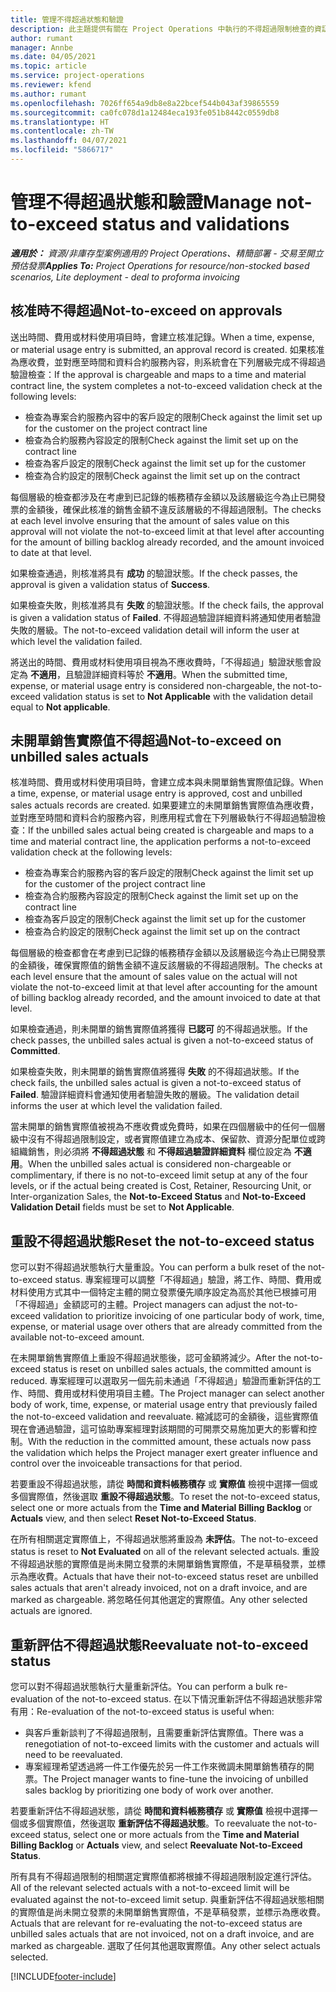 ```yaml
---
title: 管理不得超過狀態和驗證
description: 此主題提供有關在 Project Operations 中執行的不得超過限制檢查的資訊。
author: rumant
manager: Annbe
ms.date: 04/05/2021
ms.topic: article
ms.service: project-operations
ms.reviewer: kfend
ms.author: rumant
ms.openlocfilehash: 7026ff654a9db8e8a22bcef544b043af39865559
ms.sourcegitcommit: ca0fc078d1a12484eca193fe051b8442c0559db8
ms.translationtype: HT
ms.contentlocale: zh-TW
ms.lasthandoff: 04/07/2021
ms.locfileid: "5866717"
---
```

# <a name="manage-not-to-exceed-status-and-validations"></a><span data-ttu-id="5c2e8-103">管理不得超過狀態和驗證</span><span class="sxs-lookup"><span data-stu-id="5c2e8-103">Manage not-to-exceed status and validations</span></span> 

<span data-ttu-id="5c2e8-104">_**適用於：** 資源/非庫存型案例適用的 Project Operations、精簡部署 - 交易至開立預估發票_</span><span class="sxs-lookup"><span data-stu-id="5c2e8-104">_**Applies To:** Project Operations for resource/non-stocked based scenarios, Lite deployment - deal to proforma invoicing_</span></span>

## <a name="not-to-exceed-on-approvals"></a><span data-ttu-id="5c2e8-105">核准時不得超過</span><span class="sxs-lookup"><span data-stu-id="5c2e8-105">Not-to-exceed on approvals</span></span>

<span data-ttu-id="5c2e8-106">送出時間、費用或材料使用項目時，會建立核准記錄。</span><span class="sxs-lookup"><span data-stu-id="5c2e8-106">When a time, expense, or material usage entry is submitted, an approval record is created.</span></span> <span data-ttu-id="5c2e8-107">如果核准為應收費，並對應至時間和資料合約服務內容，則系統會在下列層級完成不得超過驗證檢查：</span><span class="sxs-lookup"><span data-stu-id="5c2e8-107">If the approval is chargeable and maps to a time and material contract line, the system completes a not-to-exceed validation check at the following levels:</span></span>

  - <span data-ttu-id="5c2e8-108">檢查為專案合約服務內容中的客戶設定的限制</span><span class="sxs-lookup"><span data-stu-id="5c2e8-108">Check against the limit set up for the customer on the project contract line</span></span>
  - <span data-ttu-id="5c2e8-109">檢查為合約服務內容設定的限制</span><span class="sxs-lookup"><span data-stu-id="5c2e8-109">Check against the limit set up on the contract line</span></span>
  - <span data-ttu-id="5c2e8-110">檢查為客戶設定的限制</span><span class="sxs-lookup"><span data-stu-id="5c2e8-110">Check against the limit set up for the customer</span></span>
  - <span data-ttu-id="5c2e8-111">檢查為合約設定的限制</span><span class="sxs-lookup"><span data-stu-id="5c2e8-111">Check against the limit set up on the contract</span></span>

<span data-ttu-id="5c2e8-112">每個層級的檢查都涉及在考慮到已記錄的帳務積存金額以及該層級迄今為止已開發票的金額後，確保此核准的銷售金額不違反該層級的不得超過限制。</span><span class="sxs-lookup"><span data-stu-id="5c2e8-112">The checks at each level involve ensuring that the amount of sales value on this approval will not violate the not-to-exceed limit at that level after accounting for the amount of billing backlog already recorded, and the amount invoiced to date at that level.</span></span>

<span data-ttu-id="5c2e8-113">如果檢查通過，則核准將具有 **成功** 的驗證狀態。</span><span class="sxs-lookup"><span data-stu-id="5c2e8-113">If the check passes, the approval is given a validation status of **Success**.</span></span>

<span data-ttu-id="5c2e8-114">如果檢查失敗，則核准將具有 **失敗** 的驗證狀態。</span><span class="sxs-lookup"><span data-stu-id="5c2e8-114">If the check fails, the approval is given a validation status of **Failed**.</span></span> <span data-ttu-id="5c2e8-115">不得超過驗證詳細資料將通知使用者驗證失敗的層級。</span><span class="sxs-lookup"><span data-stu-id="5c2e8-115">The not-to-exceed validation detail will inform the user at which level the validation failed.</span></span>

<span data-ttu-id="5c2e8-116">將送出的時間、費用或材料使用項目視為不應收費時，「不得超過」驗證狀態會設定為 **不適用**，且驗證詳細資料等於 **不適用**。</span><span class="sxs-lookup"><span data-stu-id="5c2e8-116">When the submitted time, expense, or material usage entry is considered non-chargeable, the not-to-exceed validation status is set to **Not Applicable** with the validation detail equal to **Not applicable**.</span></span>

## <a name="not-to-exceed-on-unbilled-sales-actuals"></a><span data-ttu-id="5c2e8-117">未開單銷售實際值不得超過</span><span class="sxs-lookup"><span data-stu-id="5c2e8-117">Not-to-exceed on unbilled sales actuals</span></span>

<span data-ttu-id="5c2e8-118">核准時間、費用或材料使用項目時，會建立成本與未開單銷售實際值記錄。</span><span class="sxs-lookup"><span data-stu-id="5c2e8-118">When a time, expense, or material usage entry is approved, cost and unbilled sales actuals records are created.</span></span> <span data-ttu-id="5c2e8-119">如果要建立的未開單銷售實際值為應收費，並對應至時間和資料合約服務內容，則應用程式會在下列層級執行不得超過驗證檢查：</span><span class="sxs-lookup"><span data-stu-id="5c2e8-119">If the unbilled sales actual being created is chargeable and maps to a time and material contract line, the application performs a not-to-exceed validation check at the following levels:</span></span>

  - <span data-ttu-id="5c2e8-120">檢查為專案合約服務內容的客戶設定的限制</span><span class="sxs-lookup"><span data-stu-id="5c2e8-120">Check against the limit set up for the customer of the project contract line</span></span>
  - <span data-ttu-id="5c2e8-121">檢查為合約服務內容設定的限制</span><span class="sxs-lookup"><span data-stu-id="5c2e8-121">Check against the limit set up on the contract line</span></span>
  - <span data-ttu-id="5c2e8-122">檢查為客戶設定的限制</span><span class="sxs-lookup"><span data-stu-id="5c2e8-122">Check against the limit set up for the customer</span></span>
  - <span data-ttu-id="5c2e8-123">檢查為合約設定的限制</span><span class="sxs-lookup"><span data-stu-id="5c2e8-123">Check against the limit set up on the contract</span></span>

<span data-ttu-id="5c2e8-124">每個層級的檢查都會在考慮到已記錄的帳務積存金額以及該層級迄今為止已開發票的金額後，確保實際值的銷售金額不違反該層級的不得超過限制。</span><span class="sxs-lookup"><span data-stu-id="5c2e8-124">The checks at each level ensure that the amount of sales value on the actual will not violate the not-to-exceed limit at that level after accounting for the amount of billing backlog already recorded, and the amount invoiced to date at that level.</span></span>

<span data-ttu-id="5c2e8-125">如果檢查通過，則未開單的銷售實際值將獲得 **已認可** 的不得超過狀態。</span><span class="sxs-lookup"><span data-stu-id="5c2e8-125">If the check passes, the unbilled sales actual is given a not-to-exceed status of **Committed**.</span></span>

<span data-ttu-id="5c2e8-126">如果檢查失敗，則未開單的銷售實際值將獲得 **失敗** 的不得超過狀態。</span><span class="sxs-lookup"><span data-stu-id="5c2e8-126">If the check fails, the unbilled sales actual is given a not-to-exceed status of **Failed**.</span></span> <span data-ttu-id="5c2e8-127">驗證詳細資料會通知使用者驗證失敗的層級。</span><span class="sxs-lookup"><span data-stu-id="5c2e8-127">The validation detail informs the user at which level the validation failed.</span></span>

<span data-ttu-id="5c2e8-128">當未開單的銷售實際值被視為不應收費或免費時，如果在四個層級中的任何一個層級中沒有不得超過限制設定，或者實際值建立為成本、保留款、資源分配單位或跨組織銷售，則必須將 **不得超過狀態** 和 **不得超過驗證詳細資料** 欄位設定為 **不適用**。</span><span class="sxs-lookup"><span data-stu-id="5c2e8-128">When the unbilled sales actual is considered non-chargeable or complimentary, if there is no not-to-exceed limit setup at any of the four levels, or if the actual being created is Cost, Retainer, Resourcing Unit, or Inter-organization Sales, the **Not-to-Exceed Status** and **Not-to-Exceed Validation Detail** fields must be set to **Not Applicable**.</span></span>

## <a name="reset-the-not-to-exceed-status"></a><span data-ttu-id="5c2e8-129">重設不得超過狀態</span><span class="sxs-lookup"><span data-stu-id="5c2e8-129">Reset the not-to-exceed status</span></span>

<span data-ttu-id="5c2e8-130">您可以對不得超過狀態執行大量重設。</span><span class="sxs-lookup"><span data-stu-id="5c2e8-130">You can perform a bulk reset of the not-to-exceed status.</span></span> <span data-ttu-id="5c2e8-131">專案經理可以調整「不得超過」驗證，將工作、時間、費用或材料使用方式其中一個特定主體的開立發票優先順序設定為高於其他已根據可用「不得超過」金額認可的主體。</span><span class="sxs-lookup"><span data-stu-id="5c2e8-131">Project managers can adjust the not-to-exceed validation to prioritize invoicing of one particular body of work, time, expense, or material usage over others that are already committed from the available not-to-exceed amount.</span></span>

<span data-ttu-id="5c2e8-132">在未開單銷售實際值上重設不得超過狀態後，認可金額將減少。</span><span class="sxs-lookup"><span data-stu-id="5c2e8-132">After the not-to-exceed status is reset on unbilled sales actuals, the committed amount is reduced.</span></span> <span data-ttu-id="5c2e8-133">專案經理可以選取另一個先前未通過「不得超過」驗證而重新評估的工作、時間、費用或材料使用項目主體。</span><span class="sxs-lookup"><span data-stu-id="5c2e8-133">The Project manager can select another body of work, time, expense, or material usage entry that previously failed the not-to-exceed validation and reevaluate.</span></span> <span data-ttu-id="5c2e8-134">縮減認可的金額後，這些實際值現在會通過驗證，這可協助專案經理對該期間的可開票交易施加更大的影響和控制。</span><span class="sxs-lookup"><span data-stu-id="5c2e8-134">With the reduction in the committed amount, these actuals now pass the validation which helps the Project manager exert greater influence and control over the invoiceable transactions for that period.</span></span>

<span data-ttu-id="5c2e8-135">若要重設不得超過狀態，請從 **時間和資料帳務積存** 或 **實際值** 檢視中選擇一個或多個實際值，然後選取 **重設不得超過狀態**。</span><span class="sxs-lookup"><span data-stu-id="5c2e8-135">To reset the not-to-exceed status, select one or more actuals from the **Time and Material Billing Backlog** or **Actuals** view, and then select **Reset Not-to-Exceed Status**.</span></span>

<span data-ttu-id="5c2e8-136">在所有相關選定實際值上，不得超過狀態將重設為 **未評估**。</span><span class="sxs-lookup"><span data-stu-id="5c2e8-136">The not-to-exceed status is reset to **Not Evaluated** on all of the relevant selected actuals.</span></span> <span data-ttu-id="5c2e8-137">重設不得超過狀態的實際值是尚未開立發票的未開單銷售實際值，不是草稿發票，並標示為應收費。</span><span class="sxs-lookup"><span data-stu-id="5c2e8-137">Actuals that have their not-to-exceed status reset are unbilled sales actuals that aren't already invoiced, not on a draft invoice, and are marked as chargeable.</span></span> <span data-ttu-id="5c2e8-138">將忽略任何其他選定的實際值。</span><span class="sxs-lookup"><span data-stu-id="5c2e8-138">Any other selected actuals are ignored.</span></span>

## <a name="reevaluate-not-to-exceed-status"></a><span data-ttu-id="5c2e8-139">重新評估不得超過狀態</span><span class="sxs-lookup"><span data-stu-id="5c2e8-139">Reevaluate not-to-exceed status</span></span>

<span data-ttu-id="5c2e8-140">您可以對不得超過狀態執行大量重新評估。</span><span class="sxs-lookup"><span data-stu-id="5c2e8-140">You can perform a bulk re-evaluation of the not-to-exceed status.</span></span> <span data-ttu-id="5c2e8-141">在以下情況重新評估不得超過狀態非常有用：</span><span class="sxs-lookup"><span data-stu-id="5c2e8-141">Re-evaluation of the not-to-exceed status is useful when:</span></span>

  - <span data-ttu-id="5c2e8-142">與客戶重新談判了不得超過限制，且需要重新評估實際值。</span><span class="sxs-lookup"><span data-stu-id="5c2e8-142">There was a renegotiation of not-to-exceed limits with the customer and actuals will need to be reevaluated.</span></span>
  - <span data-ttu-id="5c2e8-143">專案經理希望透過將一件工作優先於另一件工作來微調未開單銷售積存的開票。</span><span class="sxs-lookup"><span data-stu-id="5c2e8-143">The Project manager wants to fine-tune the invoicing of unbilled sales backlog by prioritizing one body of work over another.</span></span>

<span data-ttu-id="5c2e8-144">若要重新評估不得超過狀態，請從 **時間和資料帳務積存** 或 **實際值** 檢視中選擇一個或多個實際值，然後選取 **重新評估不得超過狀態**。</span><span class="sxs-lookup"><span data-stu-id="5c2e8-144">To reevaluate the not-to-exceed status, select one or more actuals from the **Time and Material Billing Backlog** or **Actuals** view, and select **Reevaluate Not-to-Exceed Status**.</span></span>

<span data-ttu-id="5c2e8-145">所有具有不得超過限制的相關選定實際值都將根據不得超過限制設定進行評估。</span><span class="sxs-lookup"><span data-stu-id="5c2e8-145">All of the relevant selected actuals with a not-to-exceed limit will be evaluated against the not-to-exceed limit setup.</span></span> <span data-ttu-id="5c2e8-146">與重新評估不得超過狀態相關的實際值是尚未開立發票的未開單銷售實際值，不是草稿發票，並標示為應收費。</span><span class="sxs-lookup"><span data-stu-id="5c2e8-146">Actuals that are relevant for re-evaluating the not-to-exceed status are unbilled sales actuals that are not invoiced, not on a draft invoice, and are marked as chargeable.</span></span> <span data-ttu-id="5c2e8-147">選取了任何其他選取實際值。</span><span class="sxs-lookup"><span data-stu-id="5c2e8-147">Any other select actuals selected.</span></span>


[!INCLUDE[footer-include](../../includes/footer-banner.md)]
